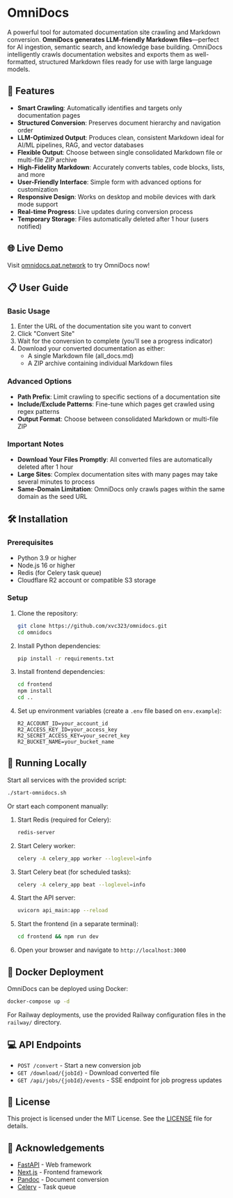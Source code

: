 # OmniDocs

A powerful tool for automated documentation site crawling and Markdown conversion. **OmniDocs generates LLM-friendly Markdown files**—perfect for AI ingestion, semantic search, and knowledge base building. OmniDocs intelligently crawls documentation websites and exports them as well-formatted, structured Markdown files ready for use with large language models.

## 🌟 Features

- **Smart Crawling**: Automatically identifies and targets only documentation pages
- **Structured Conversion**: Preserves document hierarchy and navigation order
- **LLM-Optimized Output**: Produces clean, consistent Markdown ideal for AI/ML pipelines, RAG, and vector databases
- **Flexible Output**: Choose between single consolidated Markdown file or multi-file ZIP archive
- **High-Fidelity Markdown**: Accurately converts tables, code blocks, lists, and more
- **User-Friendly Interface**: Simple form with advanced options for customization
- **Responsive Design**: Works on desktop and mobile devices with dark mode support
- **Real-time Progress**: Live updates during conversion process
- **Temporary Storage**: Files automatically deleted after 1 hour (users notified)

## 🌐 Live Demo

Visit [omnidocs.pat.network](https://omnidocs.pat.network) to try OmniDocs now!

## 📋 User Guide

### Basic Usage

1. Enter the URL of the documentation site you want to convert
2. Click "Convert Site"
3. Wait for the conversion to complete (you'll see a progress indicator)
4. Download your converted documentation as either:
   - A single Markdown file (all_docs.md)
   - A ZIP archive containing individual Markdown files

### Advanced Options

- **Path Prefix**: Limit crawling to specific sections of a documentation site
- **Include/Exclude Patterns**: Fine-tune which pages get crawled using regex patterns
- **Output Format**: Choose between consolidated Markdown or multi-file ZIP

### Important Notes

- **Download Your Files Promptly**: All converted files are automatically deleted after 1 hour
- **Large Sites**: Complex documentation sites with many pages may take several minutes to process
- **Same-Domain Limitation**: OmniDocs only crawls pages within the same domain as the seed URL

## 🛠️ Installation

### Prerequisites

- Python 3.9 or higher
- Node.js 16 or higher
- Redis (for Celery task queue)
- Cloudflare R2 account or compatible S3 storage

### Setup

1. Clone the repository:
   ```bash
   git clone https://github.com/xvc323/omnidocs.git
   cd omnidocs
   ```

2. Install Python dependencies:
   ```bash
   pip install -r requirements.txt
   ```

3. Install frontend dependencies:
   ```bash
   cd frontend
   npm install
   cd ..
   ```

4. Set up environment variables (create a `.env` file based on `env.example`):
   ```
   R2_ACCOUNT_ID=your_account_id
   R2_ACCESS_KEY_ID=your_access_key
   R2_SECRET_ACCESS_KEY=your_secret_key
   R2_BUCKET_NAME=your_bucket_name
   ```

## 🚀 Running Locally

Start all services with the provided script:

```bash
./start-omnidocs.sh
```

Or start each component manually:

1. Start Redis (required for Celery):
   ```bash
   redis-server
   ```

2. Start Celery worker:
   ```bash
   celery -A celery_app worker --loglevel=info
   ```

3. Start Celery beat (for scheduled tasks):
   ```bash
   celery -A celery_app beat --loglevel=info
   ```

4. Start the API server:
   ```bash
   uvicorn api_main:app --reload
   ```

5. Start the frontend (in a separate terminal):
   ```bash
   cd frontend && npm run dev
   ```

6. Open your browser and navigate to `http://localhost:3000`

## 🐳 Docker Deployment

OmniDocs can be deployed using Docker:

```bash
docker-compose up -d
```

For Railway deployments, use the provided Railway configuration files in the `railway/` directory.

## 💻 API Endpoints

- `POST /convert` - Start a new conversion job
- `GET /download/{jobId}` - Download converted file
- `GET /api/jobs/{jobId}/events` - SSE endpoint for job progress updates

## 📄 License

This project is licensed under the MIT License. See the [LICENSE](LICENSE) file for details.

## 🙏 Acknowledgements

- [FastAPI](https://fastapi.tiangolo.com/) - Web framework
- [Next.js](https://nextjs.org/) - Frontend framework
- [Pandoc](https://pandoc.org/) - Document conversion
- [Celery](https://docs.celeryq.dev/) - Task queue
